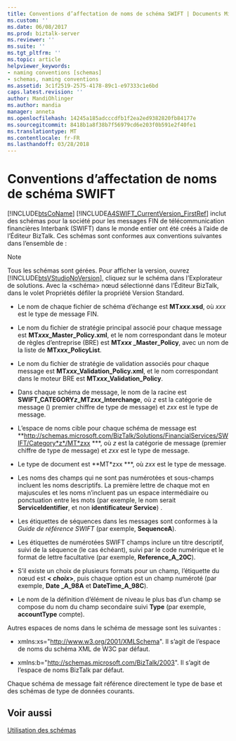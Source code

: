 ```yaml
---
title: Conventions d’affectation de noms de schéma SWIFT | Documents Microsoft
ms.custom: ''
ms.date: 06/08/2017
ms.prod: biztalk-server
ms.reviewer: ''
ms.suite: ''
ms.tgt_pltfrm: ''
ms.topic: article
helpviewer_keywords:
- naming conventions [schemas]
- schemas, naming conventions
ms.assetid: 3c1f2519-2575-4178-89c1-e97333c1e6bd
caps.latest.revision: ''
author: MandiOhlinger
ms.author: mandia
manager: anneta
ms.openlocfilehash: 14245a185adcccdfb1f2ea2ed9382820fb84177e
ms.sourcegitcommit: 8418b1a8f38b7f56979cd6e203f0b591e2f40fe1
ms.translationtype: MT
ms.contentlocale: fr-FR
ms.lasthandoff: 03/28/2018
---
```

# <a name="swift-schema-naming-conventions"></a>Conventions d’affectation de noms de schéma SWIFT
[!INCLUDE[btsCoName](../../includes/btsconame-md.md)] [!INCLUDE[A4SWIFT_CurrentVersion_FirstRef](../../includes/a4swift-currentversion-firstref-md.md)] inclut des schémas pour la société pour les messages FIN de télécommunication financières Interbank (SWIFT) dans le monde entier ont été créés à l’aide de l’Éditeur BizTalk. Ces schémas sont conformes aux conventions suivantes dans l’ensemble de :  
  
> [!NOTE]
>  Tous les schémas sont gérées. Pour afficher la version, ouvrez [!INCLUDE[btsVStudioNoVersion](../../includes/btsvstudionoversion-md.md)], cliquez sur le schéma dans l’Explorateur de solutions. Avec la \<schéma\> nœud sélectionné dans l’Éditeur BizTalk, dans le volet Propriétés défiler la propriété Version Standard.  
  
-   Le nom de chaque fichier de schéma d’échange est **MT*xxx*.xsd**, où *xxx* est le type de message FIN.  
  
-   Le nom du fichier de stratégie principal associé pour chaque message est **MT*xxx*_Master_Policy.xml**, et le nom correspondant dans le moteur de règles d’entreprise (BRE) est **MT*xxx* _Master_Policy**, avec un nom de la liste de **MT*xxx*_PolicyList**.  
  
-   Le nom du fichier de stratégie de validation associés pour chaque message est **MT*xxx*_Validation_Policy.xml**, et le nom correspondant dans le moteur BRE est **MT*xxx*_Validation_Policy**.  
  
-   Dans chaque schéma de message, le nom de la racine est **SWIFT_CATEGORY*z*_MT*zxx*_Interchange**, où *z* est la catégorie de message () premier chiffre de type de message) et *zxx* est le type de message.  
  
-   L’espace de noms cible pour chaque schéma de message est **http://schemas.microsoft.com/BizTalk/Solutions/FinancialServices/SWIFT/Category*z*/MT*zxx ***, où *z* est la catégorie de message (premier chiffre de type de message) et *zxx* est le type de message.  
  
-   Le type de document est **MT*zxx ***, où *zxx* est le type de message.  
  
-   Les noms des champs qui ne sont pas numérotées et sous-champs incluent les noms descriptifs. La première lettre de chaque mot en majuscules et les noms n’incluent pas un espace intermédiaire ou ponctuation entre les mots (par exemple, le nom serait **ServiceIdentifier**, et non **identificateur Service**) .  
  
-   Les étiquettes de séquences dans les messages sont conformes à la *Guide de référence SWIFT* (par exemple, **SequenceA**).  
  
-   Les étiquettes de numérotées SWIFT champs inclure un titre descriptif, suivi de la séquence (le cas échéant), suivi par le code numérique et le format de lettre facultative (par exemple, **Reference_A_20C**).  
  
-   S’il existe un choix de plusieurs formats pour un champ, l’étiquette du nœud est  **\< *choix*\>**, puis chaque option est un champ numéroté (par exemple, **Date _A_98A** et **DateTime_A_98C**).  
  
-   Le nom de la définition d’élément de niveau le plus bas d’un champ se compose du nom du champ secondaire suivi **Type** (par exemple, **accountType** compte).  
  
 Autres espaces de noms dans le schéma de message sont les suivantes :  
  
-   xmlns:xs="http://www.w3.org/2001/XMLSchema". Il s’agit de l’espace de noms du schéma XML de W3C par défaut.  
  
-   xmlns:b="http://schemas.microsoft.com/BizTalk/2003". Il s’agit de l’espace de noms BizTalk par défaut.  
  
 Chaque schéma de message fait référence directement le type de base et des schémas de type de données courants.  
  
## <a name="see-also"></a>Voir aussi  
 [Utilisation des schémas](../../adapters-and-accelerators/accelerator-swift/working-with-schemas.md)